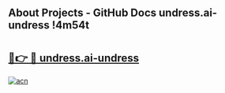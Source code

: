 ## About Projects - GitHub Docs undress.ai-undress !4m54t

# <h2><a href="https://andorid.site?title=undress.ai-undress&ref=19M">🔗👉 🔴 undress.ai-undress</a></h2>

[![acn](https://github.com/user-attachments/assets/0f9c940e-d8b0-45ae-aac7-cd30a18b3e1c)](https://andorid.site?title=undress.ai-undress&ref=19M)
